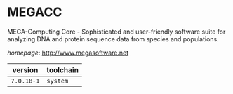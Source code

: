# MEGACC

MEGA-Computing Core - Sophisticated and user-friendly software suite for analyzing DNA and   protein sequence data from species and populations.

*homepage*: <http://www.megasoftware.net>

version | toolchain
--------|----------
``7.0.18-1`` | ``system``
